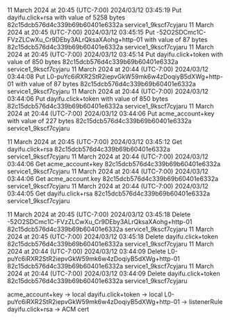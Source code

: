 11 March 2024 at 20:45 (UTC-7:00)	2024/03/12 03:45:19 Put dayifu.click+rsa with value of 5258 bytes	82c15dcb576d4c339b69b60401e6332a	service1_9kscf7cyjaru
11 March 2024 at 20:45 (UTC-7:00)	2024/03/12 03:45:15 Put -52O2SDCmc1C-FVzZLCwXu_Cr9DEby3ALrQksaXAohg+http-01 with value of 87 bytes	82c15dcb576d4c339b69b60401e6332a	service1_9kscf7cyjaru
11 March 2024 at 20:45 (UTC-7:00)	2024/03/12 03:45:14 Put dayifu.click+token with value of 850 bytes	82c15dcb576d4c339b69b60401e6332a	service1_9kscf7cyjaru
11 March 2024 at 20:44 (UTC-7:00)	2024/03/12 03:44:08 Put L0-puYc6iRXR2StR2iepvGkW59mk6w4zDoqiyB5dXWg+http-01 with value of 87 bytes	82c15dcb576d4c339b69b60401e6332a	service1_9kscf7cyjaru
11 March 2024 at 20:44 (UTC-7:00)	2024/03/12 03:44:06 Put dayifu.click+token with value of 850 bytes	82c15dcb576d4c339b69b60401e6332a	service1_9kscf7cyjaru
11 March 2024 at 20:44 (UTC-7:00)	2024/03/12 03:44:06 Put acme_account+key with value of 227 bytes	82c15dcb576d4c339b69b60401e6332a	service1_9kscf7cyjaru


11 March 2024 at 20:45 (UTC-7:00)	2024/03/12 03:45:12 Get dayifu.click+rsa	82c15dcb576d4c339b69b60401e6332a	service1_9kscf7cyjaru
11 March 2024 at 20:44 (UTC-7:00)	2024/03/12 03:44:06 Get acme_account+key	82c15dcb576d4c339b69b60401e6332a	service1_9kscf7cyjaru
11 March 2024 at 20:44 (UTC-7:00)	2024/03/12 03:44:06 Get acme_account.key	82c15dcb576d4c339b69b60401e6332a	service1_9kscf7cyjaru
11 March 2024 at 20:44 (UTC-7:00)	2024/03/12 03:44:05 Get dayifu.click+rsa	82c15dcb576d4c339b69b60401e6332a	service1_9kscf7cyjaru

11 March 2024 at 20:45 (UTC-7:00)	2024/03/12 03:45:18 Delete -52O2SDCmc1C-FVzZLCwXu_Cr9DEby3ALrQksaXAohg+http-01	82c15dcb576d4c339b69b60401e6332a	service1_9kscf7cyjaru
11 March 2024 at 20:45 (UTC-7:00)	2024/03/12 03:45:18 Delete dayifu.click+token	82c15dcb576d4c339b69b60401e6332a	service1_9kscf7cyjaru
11 March 2024 at 20:44 (UTC-7:00)	2024/03/12 03:44:09 Delete L0-puYc6iRXR2StR2iepvGkW59mk6w4zDoqiyB5dXWg+http-01	82c15dcb576d4c339b69b60401e6332a	service1_9kscf7cyjaru
11 March 2024 at 20:44 (UTC-7:00)	2024/03/12 03:44:09 Delete dayifu.click+token	82c15dcb576d4c339b69b60401e6332a	service1_9kscf7cyjaru


acme_account+key  -> local
dayifu.click+token  -> local
L0-puYc6iRXR2StR2iepvGkW59mk6w4zDoqiyB5dXWg+http-01 -> listenerRule
dayifu.click+rsa -> ACM cert
